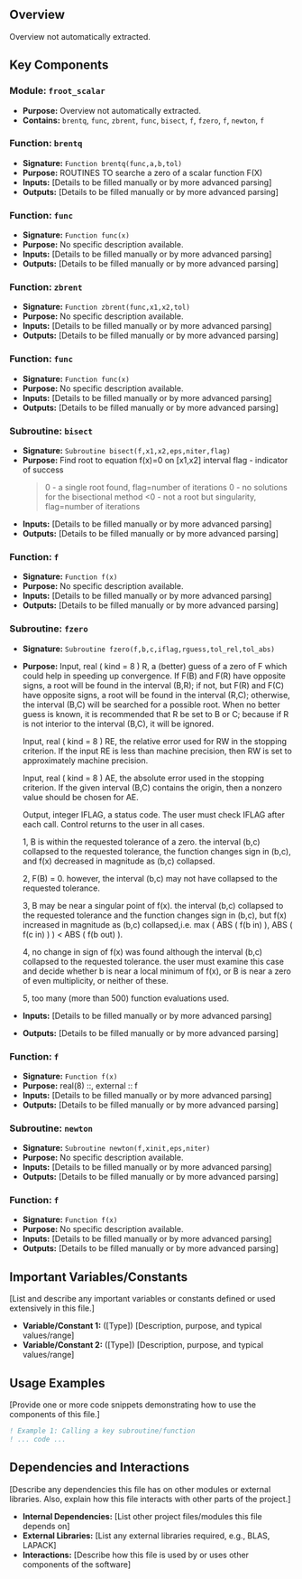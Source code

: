 ## Overview

Overview not automatically extracted.

## Key Components

### Module: `froot_scalar`
- **Purpose:** Overview not automatically extracted.
- **Contains:** `brentq`, `func`, `zbrent`, `func`, `bisect`, `f`, `fzero`, `f`, `newton`, `f`

### Function: `brentq`
- **Signature:** `Function brentq(func,a,b,tol)`
- **Purpose:** ROUTINES TO searche a zero of a scalar function F(X)
- **Inputs:** [Details to be filled manually or by more advanced parsing]
- **Outputs:** [Details to be filled manually or by more advanced parsing]

### Function: `func`
- **Signature:** `Function func(x)`
- **Purpose:** No specific description available.
- **Inputs:** [Details to be filled manually or by more advanced parsing]
- **Outputs:** [Details to be filled manually or by more advanced parsing]

### Function: `zbrent`
- **Signature:** `Function zbrent(func,x1,x2,tol)`
- **Purpose:** No specific description available.
- **Inputs:** [Details to be filled manually or by more advanced parsing]
- **Outputs:** [Details to be filled manually or by more advanced parsing]

### Function: `func`
- **Signature:** `Function func(x)`
- **Purpose:** No specific description available.
- **Inputs:** [Details to be filled manually or by more advanced parsing]
- **Outputs:** [Details to be filled manually or by more advanced parsing]

### Subroutine: `bisect`
- **Signature:** `Subroutine bisect(f,x1,x2,eps,niter,flag)`
- **Purpose:** Find root to equation f(x)=0 on [x1,x2] interval
  flag  - indicator of success
  >0 - a single root found, flag=number of iterations
  0 - no solutions for the bisectional method
  <0 - not a root but singularity, flag=number of iterations
- **Inputs:** [Details to be filled manually or by more advanced parsing]
- **Outputs:** [Details to be filled manually or by more advanced parsing]

### Function: `f`
- **Signature:** `Function f(x)`
- **Purpose:** No specific description available.
- **Inputs:** [Details to be filled manually or by more advanced parsing]
- **Outputs:** [Details to be filled manually or by more advanced parsing]

### Subroutine: `fzero`
- **Signature:** `Subroutine fzero(f,b,c,iflag,rguess,tol_rel,tol_abs)`
- **Purpose:** Input, real ( kind = 8 ) R, a (better) guess of a zero of F which could
  help in speeding up convergence.  If F(B) and F(R) have opposite signs,
  a root will be found in the interval (B,R); if not, but F(R) and F(C)
  have opposite signs, a root will be found in the interval (R,C);
  otherwise, the interval (B,C) will be searched for a possible root.
  When no better guess is known, it is recommended that R be set to B or C;
  because if R is not interior to the interval (B,C), it will be ignored.

  Input, real ( kind = 8 ) RE, the relative error used for RW in the
  stopping criterion.  If the input RE is less than machine precision,
  then RW is set to approximately machine precision.

  Input, real ( kind = 8 ) AE, the absolute error used in the stopping
  criterion.  If the given interval (B,C) contains the origin, then a
  nonzero value should be chosen for AE.

  Output, integer IFLAG, a status code.  The user must check IFLAG
  after each call.  Control returns to the user in all cases.

  1, B is within the requested tolerance of a zero.
  the interval (b,c) collapsed to the requested
  tolerance, the function changes sign in (b,c), and
  f(x) decreased in magnitude as (b,c) collapsed.

  2, F(B) = 0.  however, the interval (b,c) may not have
  collapsed to the requested tolerance.

  3, B may be near a singular point of f(x).
  the interval (b,c) collapsed to the requested tolerance and
  the function changes sign in (b,c), but
  f(x) increased in magnitude as (b,c) collapsed,i.e.
  max ( ABS ( f(b in) ), ABS ( f(c in) ) ) < ABS ( f(b out) ).

  4, no change in sign of f(x) was found although the
  interval (b,c) collapsed to the requested tolerance.
  the user must examine this case and decide whether
  b is near a local minimum of f(x), or B is near a
  zero of even multiplicity, or neither of these.

  5, too many (more than 500) function evaluations used.
- **Inputs:** [Details to be filled manually or by more advanced parsing]
- **Outputs:** [Details to be filled manually or by more advanced parsing]

### Function: `f`
- **Signature:** `Function f(x)`
- **Purpose:** real(8) ::, external :: f
- **Inputs:** [Details to be filled manually or by more advanced parsing]
- **Outputs:** [Details to be filled manually or by more advanced parsing]

### Subroutine: `newton`
- **Signature:** `Subroutine newton(f,xinit,eps,niter)`
- **Purpose:** No specific description available.
- **Inputs:** [Details to be filled manually or by more advanced parsing]
- **Outputs:** [Details to be filled manually or by more advanced parsing]

### Function: `f`
- **Signature:** `Function f(x)`
- **Purpose:** No specific description available.
- **Inputs:** [Details to be filled manually or by more advanced parsing]
- **Outputs:** [Details to be filled manually or by more advanced parsing]

## Important Variables/Constants

[List and describe any important variables or constants defined or used extensively in this file.]

- **Variable/Constant 1:** ([Type]) [Description, purpose, and typical values/range]
- **Variable/Constant 2:** ([Type]) [Description, purpose, and typical values/range]

## Usage Examples

[Provide one or more code snippets demonstrating how to use the components of this file.]

```fortran
! Example 1: Calling a key subroutine/function
! ... code ...
```

## Dependencies and Interactions

[Describe any dependencies this file has on other modules or external libraries. Also, explain how this file interacts with other parts of the project.]

- **Internal Dependencies:** [List other project files/modules this file depends on]
- **External Libraries:** [List any external libraries required, e.g., BLAS, LAPACK]
- **Interactions:** [Describe how this file is used by or uses other components of the software]
